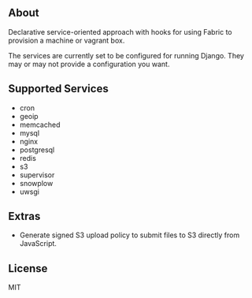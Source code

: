 About
-------------------------------
Declarative service-oriented approach with hooks for using Fabric to provision a machine or vagrant box.

The services are currently set to be configured for running Django. They may or may not provide a configuration you want.

Supported Services
-------------------------------

* cron
* geoip
* memcached
* mysql
* nginx
* postgresql
* redis
* s3
* supervisor
* snowplow
* uwsgi

Extras
-------------------------------

* Generate signed S3 upload policy to submit files to S3 directly from JavaScript.

License
-------------------------------
MIT
